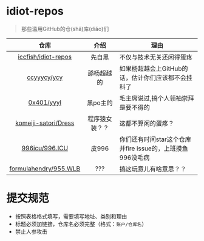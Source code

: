 # idiot-repos
> 那些滥用GitHub的仓(shǎ)库(diǎo)们

仓库|介绍|理由
:-:|:-:|-
[iccfish/idiot-repos](https://github.com/iccfish/idiot-repos)|先自黑|不仅与技术无关还闲得蛋疼
[ccyyycy/ycy](https://github.com/ccyyycy/ycy)|舔杨超越的|如果杨超越会上GitHub的话，估计你们应该都不会挂科了
[0x401/yyyl](https://github.com/0x401/yyyl/)|黑po主的|毛主席说过,搞个人领袖崇拜是要不得的
[komeiji-satori/Dress](https://github.com/komeiji-satori/Dress)|程序猿女装？？|这都不算闲的蛋疼？
[996icu/996.ICU](https://github.com/996icu/996.ICU)|皮996|你们还有时间star这个仓库并fire issue的，上班摸鱼996没毛病
[formulahendry/955.WLB](https://github.com/formulahendry/955.WLB)|???|搞这玩意儿有啥意思？？


# 提交规范

- 按照表格格式填写，需要填写地址、类别和理由
- 标题必须加链接，仓库名必须完整（格式：`账户/仓库名`）
- 禁止人参攻击
